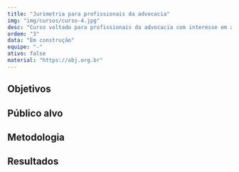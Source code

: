 ```yaml
---
title: "Jurimetria para profissionais da advocacia"
img: "img/cursos/curso-4.jpg"
desc: "Curso voltado para profissionais da advocacia com interesse em aplicar análise de dados em suas atividades."
ordem: "3"
data: "Em construção"
equipe: "-"
ativo: false
material: "https://abj.org.br"
---
```


## Objetivos

## Público alvo

## Metodologia

## Resultados
